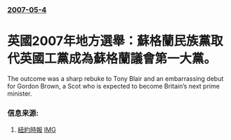 ### [2007-05-4](/news/2007/05/4/index.md)

##### 
# 英國2007年地方選舉：蘇格蘭民族黨取代英國工黨成為蘇格蘭議會第一大黨。

The outcome was a sharp rebuke to Tony Blair and an embarrassing debut for Gordon Brown, a Scot who is expected to become Britain’s next prime minister.


### 信息来源:

1. [紐約時報](http://www.nytimes.com/2007/05/04/world/europe/04cnd-britain.html?ex=1335931200&en=b56afca73dab8fb0&ei=5088&partner=rssnyt&emc=rss) [IMG](https://static01.nyt.com/images/2007/05/04/world/04brit75.jpg)
